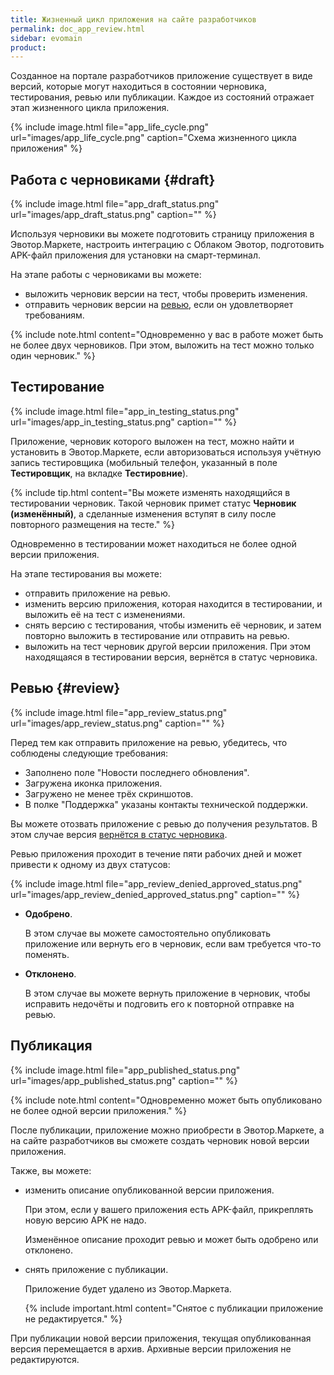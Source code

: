 ```yaml
---
title: Жизненный цикл приложения на сайте разработчиков
permalink: doc_app_review.html
sidebar: evomain
product:
---
```


Созданное на портале разработчиков приложение существует в виде версий, которые могут находиться в состоянии черновика, тестирования, ревью или публикации. Каждое из состояний отражает этап жизненного цикла приложения.

{% include image.html file="app_life_cycle.png" url="images/app_life_cycle.png" caption="Схема жизненного цикла приложения" %}

## Работа с черновиками {#draft}

{% include image.html file="app_draft_status.png" url="images/app_draft_status.png" caption="" %}

Используя черновики вы можете подготовить страницу приложения в Эвотор.Маркете, настроить интеграцию с Облаком Эвотор, подготовить APK-файл приложения для установки на смарт-терминал.

На этапе работы с черновиками вы можете:

* выложить черновик версии на тест, чтобы проверить изменения.
* отправить черновик версии на [ревью](./doc_app_review.html#review), если он удовлетворяет требованиям.


{% include note.html content="Одновременно у вас в работе может быть не более двух черновиков. При этом, выложить на тест можно только один черновик." %}

## Тестирование

{% include image.html file="app_in_testing_status.png" url="images/app_in_testing_status.png" caption="" %}

Приложение, черновик которого выложен на тест, можно найти и установить в Эвотор.Маркете, если авторизоваться используя учётную запись тестировщика (мобильный телефон, указанный в поле **Тестировщик**, на вкладке **Тестировние**).

{% include tip.html content="Вы можете изменять находящийся в тестировании черновик. Такой черновик примет статус **Черновик (изменённый)**, а сделанные изменения вступят в силу после повторного размещения на тесте." %}

Одновременно в тестировании может находиться не более одной версии приложения.

На этапе тестирования вы можете:

* отправить приложение на ревью.
* изменить версию приложения, которая находится в тестировании, и выложить её на тест с изменениями.
* снять версию с тестирования, чтобы изменить её черновик, и затем повторно выложить в тестирование или отправить на ревью.
* выложить на тест черновик другой версии приложения. При этом находящаяся в тестировании версия, вернётся в статус черновика.

## Ревью {#review}

{% include image.html file="app_review_status.png" url="images/app_review_status.png" caption="" %}

Перед тем как отправить приложение на ревью, убедитесь, что соблюдены следующие требования:

* Заполнено поле "Новости последнего обновления".
* Загружена иконка приложения.
* Загружено не менее трёх скриншотов.
* В полке "Поддержка" указаны контакты технической поддержки.

Вы можете отозвать приложение с ревью до получения результатов. В этом случае версия [вернётся в статус черновика](./doc_app_review.html#draft).

Ревью приложения проходит в течение пяти рабочих дней и может привести к одному из двух статусов:

{% include image.html file="app_review_denied_approved_status.png" url="images/app_review_denied_approved_status.png" caption="" %}

* **Одобрено**.

   В этом случае вы можете самостоятельно опубликовать приложение или вернуть его в черновик, если вам требуется что-то поменять.

* **Отклонено**.

   В этом случае вы можете вернуть приложение в черновик, чтобы исправить недочёты и подговить его к повторной отправке на ревью.


## Публикация

{% include image.html file="app_published_status.png" url="images/app_published_status.png" caption="" %}

{% include note.html content="Одновременно может быть опубликовано не более одной версии приложения." %}

После публикации, приложение можно приобрести в Эвотор.Маркете, а на сайте разработчиков вы сможете создать черновик новой версии приложения.

Также, вы можете:

* изменить описание опубликованной версии приложения.

   При этом, если у вашего приложения есть APK-файл, прикреплять новую версию APK не надо.

   Изменённое описание проходит ревью и может быть одобрено или отклонено.

* снять приложение с публикации.

   Приложение будет удалено из Эвотор.Маркета.

   {% include important.html content="Снятое с публикации приложение не редактируется." %}


При публикации новой версии приложения, текущая опубликованная версия перемещается в архив. Архивные версии приложения не редактируются.
